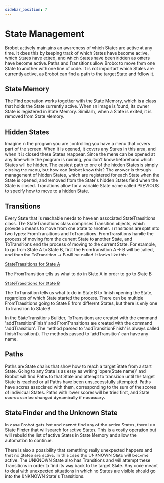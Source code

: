 ```yaml
---
sidebar_position: 7
---
```


# State Management

Brobot actively maintains an awareness of which States are active at any
time. It does this by keeping track of which States have become active,
which States have exited, and which States have been hidden as others have
become active. Paths and Transitions allow Brobot to move from one State to
another with one line of code. It is not important which States are currently
active, as Brobot can find a path to the target State and follow it.

## State Memory

The Find operation works together with the State Memory, which is
a class that holds the State currently active. When an image is found,
its owner State is registered in State Memory. Similarly, when a State
is exited, it is removed from State Memory.

## Hidden States

Imagine in the program you are controlling you have a menu that covers
part of the screen. When it is opened, it covers any States in this area,
and when it is closed these States reappear. Since the menu can be opened at
any time while the program is running, you don't know beforehand which
States will be hidden. The easiest path to one of the hidden States is
simply closing the menu, but how can Brobot know this? The answer is through
management of hidden States, which are
registered for each State when the State is opened, and removed from the
State's hidden States field when the State is closed. Transitions allow for
a variable State name called PREVIOUS to specify how to move to a hidden State.

## Transitions

Every State that is reachable needs to have an associated StateTransitions class.
The StateTransitions class comprises Transition objects, which provide a
means to move from one State to another. Transitions are split into two types:
FromTransitions and ToTransitions. FromTransitions handle the process of moving
from the current State to another State, and ToTransitions end the process of
moving to the current State. For example, to go from State A to State B, first
the FromTransition A -> B will be called, and then the ToTransition -> B will
be called. It looks like this:

<u>StateTransitions for State A</u>

The FromTransition tells us what to do in State A in order to go to State B

<u>StateTransitions for State B</u>

The ToTransition tells us what to do in State B to finish opening the State,
regardless of which State started the process. There can be multiple FromTransitions
going to State B from different States, but there is only one ToTransition to State B.

In the StateTransitions Builder, ToTransitions are created with the command 'addTransitionFinish'
and FromTransitions are created with the command 'addTransition'. The method passed to
'addTransitionFinish' is always called finishTransition(). The methods passed to
'addTransition' can have any name.

## Paths

Paths are State chains that show how to reach a target State from a start State.
Going to any State is as easy as writing 'open(State name)' and Brobot will
find Paths to that State and attempt to transition until the target State is reached
or all Paths have been unsuccessfully attempted. Paths have scores associated with
them, corresponding to the sum of the scores of individual States. Paths with lower
scores will be tried first, and State scores can be changed dynamically if necessary.

## State Finder and the Unknown State

In case Brobot gets lost and cannot find any of the active States, there is
a State Finder that will search for active States. This is a costly operation
but will rebuild the list of active States in State Memory and allow the
automation to continue.

There is also a possibility that something really unexpected happens and that
no States are active. In this case the UNKNOWN State will become active. The UNKNOWN
State also has Transitions and will attempt these Transitions in order to find its
way back to the target State. Any code meant to deal with unexpected situations
in which no States are visible should go into the UNKNOWN State's Transitions. 

